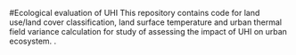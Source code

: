 #Ecological evaluation of UHI
This repository contains code for land use/land cover classification, land surface temperature and urban thermal field variance calculation for study of assessing the impact of UHI on urban ecosystem. .
